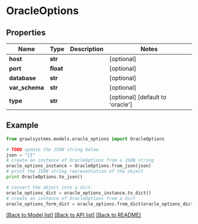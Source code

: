 # OracleOptions


## Properties

Name | Type | Description | Notes
------------ | ------------- | ------------- | -------------
**host** | **str** |  | [optional] 
**port** | **float** |  | [optional] 
**database** | **str** |  | [optional] 
**var_schema** | **str** |  | [optional] 
**type** | **str** |  | [optional] [default to 'oracle']

## Example

```python
from graalsystems.models.oracle_options import OracleOptions

# TODO update the JSON string below
json = "{}"
# create an instance of OracleOptions from a JSON string
oracle_options_instance = OracleOptions.from_json(json)
# print the JSON string representation of the object
print OracleOptions.to_json()

# convert the object into a dict
oracle_options_dict = oracle_options_instance.to_dict()
# create an instance of OracleOptions from a dict
oracle_options_form_dict = oracle_options.from_dict(oracle_options_dict)
```
[[Back to Model list]](../README.md#documentation-for-models) [[Back to API list]](../README.md#documentation-for-api-endpoints) [[Back to README]](../README.md)


